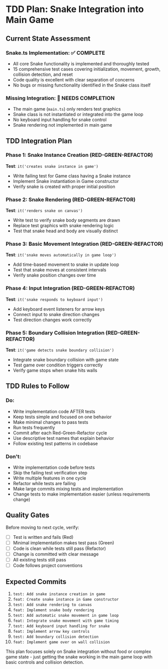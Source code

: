 # TDD Plan: Snake Integration into Main Game

## Current State Assessment

### Snake.ts Implementation: ✅ COMPLETE
- All core Snake functionality is implemented and thoroughly tested
- 15 comprehensive test cases covering initialization, movement, growth, collision detection, and reset
- Code quality is excellent with clear separation of concerns
- No bugs or missing functionality identified in the Snake class itself

### Missing Integration: 🔄 NEEDS COMPLETION
- The main game (`main.ts`) only renders test graphics
- Snake class is not instantiated or integrated into the game loop
- No keyboard input handling for snake control
- Snake rendering not implemented in main game

## TDD Integration Plan

### Phase 1: Snake Instance Creation (RED-GREEN-REFACTOR)
**Test**: `it('creates snake instance in game')`
- Write failing test for Game class having a Snake instance
- Implement Snake instantiation in Game constructor
- Verify snake is created with proper initial position

### Phase 2: Snake Rendering (RED-GREEN-REFACTOR)
**Test**: `it('renders snake on canvas')`
- Write test to verify snake body segments are drawn
- Replace test graphics with snake rendering logic
- Test that snake head and body are visually distinct

### Phase 3: Basic Movement Integration (RED-GREEN-REFACTOR)
**Test**: `it('snake moves automatically in game loop')`
- Add time-based movement to snake in update loop
- Test that snake moves at consistent intervals
- Verify snake position changes over time

### Phase 4: Input Integration (RED-GREEN-REFACTOR)
**Test**: `it('snake responds to keyboard input')`
- Add keyboard event listeners for arrow keys
- Connect input to snake direction changes
- Test direction changes work correctly

### Phase 5: Boundary Collision Integration (RED-GREEN-REFACTOR)
**Test**: `it('game detects snake boundary collision')`
- Integrate snake boundary collision with game state
- Test game over condition triggers correctly
- Verify game stops when snake hits walls

## TDD Rules to Follow

### Do:
- Write implementation code AFTER tests
- Keep tests simple and focused on one behavior
- Make minimal changes to pass tests
- Run tests frequently
- Commit after each Red-Green-Refactor cycle
- Use descriptive test names that explain behavior
- Follow existing test patterns in codebase

### Don't:
- Write implementation code before tests
- Skip the failing test verification step
- Write multiple features in one cycle
- Refactor while tests are failing
- Make large commits mixing tests and implementation
- Change tests to make implementation easier (unless requirements change)

## Quality Gates

Before moving to next cycle, verify:
- [ ] Test is written and fails (Red)
- [ ] Minimal implementation makes test pass (Green)
- [ ] Code is clean while tests still pass (Refactor)
- [ ] Change is committed with clear message
- [ ] All existing tests still pass
- [ ] Code follows project conventions

## Expected Commits

1. `test: Add snake instance creation in game`
2. `feat: Create snake instance in Game constructor`
3. `test: Add snake rendering to canvas`
4. `feat: Implement snake body rendering`
5. `test: Add automatic snake movement in game loop`
6. `feat: Integrate snake movement with game timing`
7. `test: Add keyboard input handling for snake`
8. `feat: Implement arrow key controls`
9. `test: Add boundary collision detection`
10. `feat: Implement game over on wall collision`

This plan focuses solely on Snake integration without food or complex game state - just getting the snake working in the main game loop with basic controls and collision detection.